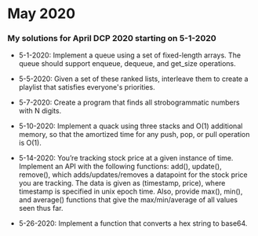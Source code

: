 # May 2020
### My solutions for April DCP 2020 starting on 5-1-2020

- 5-1-2020: Implement a queue using a set of fixed-length arrays. The queue should support enqueue, dequeue, and get_size operations.

- 5-5-2020: Given a set of these ranked lists, interleave them to create a playlist that satisfies
everyone's priorities.

- 5-7-2020: Create a program that finds all strobogrammatic numbers with N digits.

- 5-10-2020: Implement a quack using three stacks and O(1) additional memory, so that the amortized time for any push, pop, or pull operation is O(1).

- 5-14-2020: You’re tracking stock price at a given instance of time. Implement an API
with the following functions: add(), update(), remove(), which adds/updates/removes a
datapoint for the stock price you are tracking. The data is given as (timestamp, price),
where timestamp is specified in unix epoch time. Also, provide max(), min(), and average() functions that give the max/min/average of all
values seen thus far.

- 5-26-2020: Implement a function that converts a hex string to base64.
